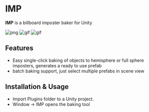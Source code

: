 # IMP

**IMP** is a billboard imposter baker for Unity

![png](https://www.dropbox.com/s/msxml7ymbas0pto/impQuads.PNG?raw=1)
![gif](https://www.dropbox.com/s/l0973mqqh2qveab/mkvImposters.gif?raw=1)
![gif](https://www.dropbox.com/s/gbqx91wwr2vzzu2/treeImposters.gif?raw=1)

Features
--------

- Easy single-click baking of objects to hemisphere or full sphere imposters, generates a ready to use prefab
 - batch baking support, just select multiple prefabs in scene view

Installation & Usage
------------

- Import Plugins folder to a Unity project. 
- Window -> IMP opens the baking tool
